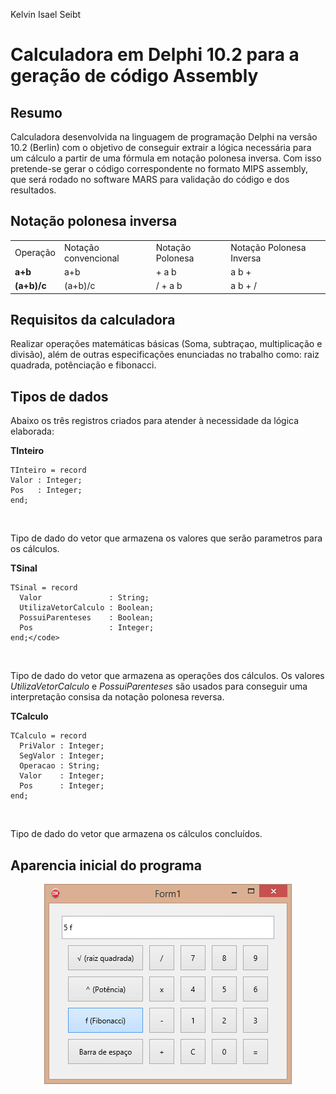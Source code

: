 <p>
  Kelvin Isael Seibt
</p>
<h1>Calculadora em Delphi 10.2 para a geração de código Assembly</h1>

<h2>Resumo</h2>
Calculadora desenvolvida na linguagem de programação Delphi na versão 10.2 (Berlin) com o objetivo de conseguir extrair a lógica necessária para um cálculo a partir de uma fórmula em notação polonesa inversa. Com isso pretende-se gerar o código correspondente no formato MIPS assembly, que será rodado no software MARS para validação do código e dos resultados.

<h2>Notação polonesa inversa</h2>
<table>
    <tr>
        <td>Operação</td>
        <td>Notação convencional</td>
        <td>Notação Polonesa</td>
        <td>Notação Polonesa Inversa</td>
    </tr>
    <tr>
        <td><b>a+b</b></td>
        <td>a+b</td>
        <td>+ a b</td>
        <td>a b +</td>
    </tr>
    <tr>
        <td><b>(a+b)/c</b></td>
        <td>(a+b)/c</td>
        <td>/ + a b</td>
        <td>a b + /</td>
    </tr>
</table>

<h2>Requisitos da calculadora</h2>
  Realizar operações matemáticas básicas (Soma, subtraçao, multiplicação e divisão), além de outras especificações enunciadas no trabalho como: raiz quadrada, potênciação e fibonacci.

<h2>Tipos de dados</h2>

<p>Abaixo os três registros criados para atender à necessidade da lógica elaborada:</p>

<b>TInteiro</b></br>
```
TInteiro = record
Valor : Integer;
Pos   : Integer;
end;
```
</br>

<p>Tipo de dado do vetor que armazena os valores que serão parametros para os cálculos.</p>

<b>TSinal</b></br>
```
TSinal = record
  Valor               : String;
  UtilizaVetorCalculo : Boolean;
  PossuiParenteses    : Boolean;
  Pos                 : Integer;
end;</code>
```
</br>

<p>Tipo de dado do vetor que armazena as operações dos cálculos. Os valores <i>UtilizaVetorCalculo</i> e <i>PossuiParenteses</i> são usados para conseguir uma interpretação consisa da notação polonesa reversa.</p>

<b>TCalculo</b></br>
```
TCalculo = record
  PriValor : Integer;
  SegValor : Integer;
  Operacao : String;
  Valor    : Integer;
  Pos      : Integer;
end;
```
</br>

<p>Tipo de dado do vetor que armazena os cálculos concluídos.</p>

<h2>Aparencia inicial do programa</h2>
<p align="center">
  <img src="/images/raw-project.png?raw=true">
</p>
